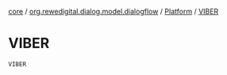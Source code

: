 [core](../../index.md) / [org.rewedigital.dialog.model.dialogflow](../index.md) / [Platform](index.md) / [VIBER](./-v-i-b-e-r.md)

# VIBER

`VIBER`